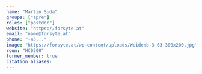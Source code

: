 ```yaml
---
name: "Martin Suda"
groups: ["apre"]
roles: ["postdoc"]
website: "https://forsyte.at"
email: "name@forsyte.at"
phone: "+43..."
image: "https://forsyte.at/wp-content/uploads/Weidenb-3-63-300x200.jpg"
room: "HC0300"
former_member: true
citation_aliases:
---
```


<!--
Your custom content goes here.
-->